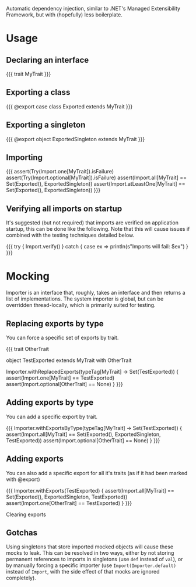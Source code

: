Automatic dependency injection, similar to .NET's Managed Extensibility Framework, but with (hopefully) less boilerplate.

Usage
=====

Declaring an interface
----------------------

{{{
trait MyTrait
}}}

Exporting a class
-----------------

{{{
@export
case class Exported extends MyTrait
}}}

Exporting a singleton
---------------------

{{{
@export
object ExportedSingleton extends MyTrait
}}}

Importing
---------

{{{
assert(Try(Import.one[MyTrait]).isFailure)
assert(Try(Import.optional[MyTrait]).isFailure)
assert(Import.all[MyTrait] == Set(Exported(), ExportedSingleton))
assert(Import.atLeastOne[MyTrait] == Set(Exported(), ExportedSingleton))
}}}

Verifying all imports on startup
--------------------------------

It's suggested (but not required) that imports are verified on application startup, this can be done like the following. Note that this will cause issues if combined with the testing techniques detailed below.

{{{
try {
    Import.verify()
} catch {
    case ex => println(s"Imports will fail: $ex")
}
}}}

Mocking
=======

Importer is an interface that, roughly, takes an interface and then returns a list of implementations. The system importer is global, but can be overridden thread-locally, which is primarily suited for testing.

Replacing exports by type
-------------------------

You can force a specific set of exports by trait.

{{{
trait OtherTrait

object TestExported extends MyTrait with OtherTrait

Importer.withReplacedExports(typeTag[MyTrait] -> Set(TestExported)) {
    assert(Import.one[MyTrait] == TestExported)
    assert(Import.optional[OtherTrait] == None)
}
}}}

Adding exports by type
----------------------

You can add a specific export by trait.

{{{
Importer.withExportsByType(typeTag[MyTrait] -> Set(TestExported)) {
    assert(Import.all[MyTrait] == Set(Exported(), ExportedSingleton, TestExported))
    assert(Import.optional[OtherTrait] == None)
}
}}}

Adding exports
-------------

You can also add a specific export for all it's traits (as if it had been marked with @export)

{{{
Importer.withExports(TestExported) {
    assert(Import.all[MyTrait] == Set(Exported(), ExportedSingleton, TestExported))
    assert(Import.one[OtherTrait] == TestExported)
}
}}}

Clearing exports

Gotchas
-------

Using singletons that store imported mocked objects will cause these mocks to leak. This can be resolved in two ways, either by not storing permanent references to imports in singletons (use `def` instead of `val`), or by manually forcing a specific importer (use `Import(Importer.default)` instead of `Import`, with the side effect of that mocks are ignored completely).
